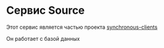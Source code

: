 # Сервис Source

Этот сервис является частью проекта  [synchronous-clients](https://github.com/AlexeyEsipov/synchronous-clients/blob/main/README.md)

Он работает с базой данных




